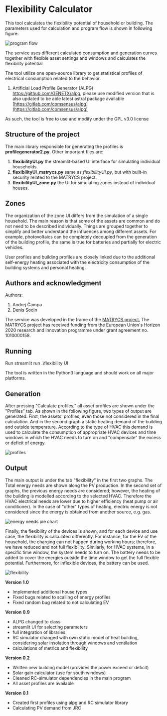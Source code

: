 Flexibility Calculator
==============

This tool calculates the flexibility potential of household or building. The parameters used for calculation and program
flow is shown in following figure:

![program flow](catalogues-Program_flow.png)

The service uses different calculated consumption and generation curves together with flexible asset settings and 
windows and calculates the flexibility potential

The tool utilize one open-source library to get statistical profiles of electrical consumption related to the behavior. 
1. Artificial Load Profile Generator (ALPG) https://github.com/GENETX/alpg, please use modified version that is also updated to be able latest astral package available [https://gitlab.com/comsensus/alpg](https://gitlab.com/comsensus/alpg)


As such, the tool is free to use and modify under the GPL v3.0 license

Structure of the project
--------------
The main library responsible for generating the profiles is **profilegenerator2.py**.
Other important files are:
1. **flexibilityUI.py** the streamlit-based UI interface for simulating individual households.
2. **flexibilityUI_matrycs.py** same as *flexibilityUI.py*, but with built-in security related to the MATRYCS project.
3. **flexibilityUI_zone.py** the UI for simulating zones instead of individual houses.


Zones
--------------
The organization of the zone UI differs from the simulation of a single household. The main reason is that some of the 
assets are common and do not need to be described individually. Things are grouped together to simplify and better 
understand the influences among different assets. For example, photovoltaics can be completely decoupled from the 
generation of the building profile, the same is true for batteries and partially for electric vehicles.

User profiles and building profiles are closely linked due to the additional self-energy heating associated with 
the electricity consumption of the building systems and personal heating.


Authors and acknowledgment
--------------

Authors:
1. Andrej Čampa
2. Denis Sodin

The service was developed in the frame of the [MATRYCS project.](https://matrycs.eu/)
The MATRYCS project has received funding from the European Union's Horizon 2020 research and innovation programme under grant agreement no. 1010000158.


Running
--------------

Run streamlit run .\flexibility UI


The tool is written in the Python3 language and should work on all major platforms. 


Generation
--------------

After pressing "Calculate profiles," all asset profiles are shown under the "Profiles" tab. As shown in the following 
figure, two types of output are generated. First, the assets' profiles, even those not considered in 
the final calculation. And in the second graph a static heating demand of the building and outside temperature. According to
the type of HVAC this demand is used to calculate the consumption of appropriate HVAC devices and time windows in which
the HVAC needs to turn on and "compensate" the excess or deficit of energy.

![profiles](profiles.png)

Output
--------------

The main output is under the tab "flexibility" in the first two graphs. The Total energy needs are shown along the PV production.
In the second set of graphs, the previous energy needs are considered; however, the heating of the building is modelled according
to the selected HVAC. Therefore the HVAC electrical needs are lower due to higher efficiency (heat pump or air conditioner). 
In the case of "other" types of heating, electric energy is not considered since the energy is obtained from another source, e.g. gas.

![energy needs pie chart](flexibility_1.png)

Finally, the flexibility of the devices is shown, and for each device and use case, the flexibility is calculated differently.
For instance, for the EV of the household, the charging can not happen during working hours; therefore, we have reduced and 
not full flexibility. Similarly, for HVAC systems, in a specific time window, the system needs to turn on. The battery 
needs to be added to cover the energies outside the time window to get the full flexible potential. Furthermore, for 
inflexible devices, the battery can be used. 

![flexibility](flexibility_2.png)

**Version 1.0**
- Implemented additional house types
- Fixed bugs related to scalling of energy profiles
- Fixed random bug related to not calculating EV

**Version 0.9**
- ALPG changed to class
- streamlit UI for selecting parameters
- full integration of libraries
- RC simulator changed with own static model of heat building, considering solar insolation through windows and ventilation
- calculations of metrics and flexibility

**Version 0.2**
- Written new building model (provides the power exceed or deficit)
- Solar gain calculator (use for south windows)
- Cleaned RC-simulator dependencies in the main program
- All asset profiles are available

**Version 0.1**
- Created first profiles using alpg and RC simulator library
- Calculating PV demand from JRC


